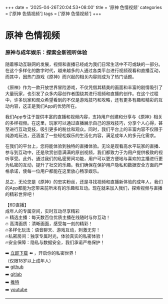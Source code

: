 +++
date = '2025-04-26T20:04:53+08:00'
title = '原神 色情视频'
categories = ['原神 色情视频']
tags = ['原神 色情视频']
+++

# 原神 色情视频

### 原神与成年娱乐：探索全新视听体验

随着移动互联网的发展，视频和直播已经成为我们日常生活中不可或缺的一部分。在这个多样化的数字时代，越来越多的人通过各类平台进行视频观看和直播互动，而其中，因热门游戏《原神》而兴起的相关内容则成为了热门话题。

《原神》作为一款开放世界冒险游戏，不仅凭借其精美的画面和丰富的剧情吸引了大量玩家，也引发了众多内容创作者围绕其进行视频和直播的创作。在这个过程中，许多玩家和观众希望看到的不仅是游戏技巧和攻略，还有更多有趣和精彩的互动内容，这正是我们App的优势所在。

我们App专注于提供丰富的直播和视频内容，支持用户创建和分享与《原神》相关的多样视频。在这里，玩家可以通过直播展示自己的游戏技巧，分享个人心得，甚至进行互动竞技，吸引更多的粉丝和观众。同时，我们平台上的丰富内容不仅限于纯游戏玩法，还涵盖了一些轻松娱乐的生活化内容，满足成年人的多元化需求。

在我们的平台上，您将能体验到独特的直播体验。无论是观看高水平玩家的直播、参与到互动中，还是欣赏创意满满的原创视频，我们都致力于为用户提供极致的视听享受。此外，通过我们的私密房间功能，用户可以更方便地与喜欢的主播进行更为私密的互动，提升了社交的乐趣。我们确保在保护用户隐私和数据安全方面的严格承诺，使每一位用户都能在这里放心畅享娱乐。

总之，无论您是《原神》的忠实粉丝，还是寻找视频和直播新体验的成年人，我们的App都能为您带来前所未有的乐趣和互动。现在就来加入我们，探索视频与直播的精彩世界吧！

【6D直播】  
成年人的专属空间，实时互动尽享精彩  
🔥 精选主播：每天数百位优质主播在线随时与你互动！  
🔥 高清画质：清晰画面，感受每一刻的精彩！  
🔥多样化玩法：语音聊天、游戏互动，刺激无穷！  
🔥私密房间：独享专属时光，体验真实的私密体验！  
🔥安全保障：隐私与数据安全，我们承诺严格保护！  

➡️ [立即下载](https://down123.s3.ap-east-1.amazonaws.com/down/down.html?channelCode=blog) ⬅️ ，开启你的私密世界！  
（仅限18岁以上成年人）  
➡️ [github](https://aldult-live.github.io/)  
➡️ [gitlab](https://seo-09598d.gitlab.io/)  
➡️ [推特](https://x.com/wegame33)  
➡️ [youtube](https://www.youtube.com/@6Dlive)  

---

